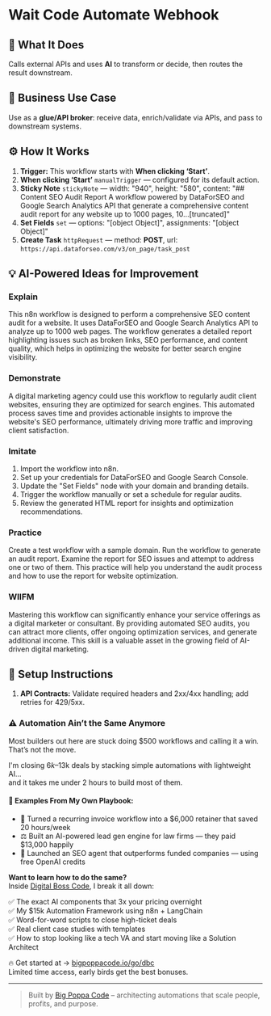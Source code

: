 # Wait Code Automate Webhook
## 🚀 What It Does
Calls external APIs and uses **AI** to transform or decide, then routes the result downstream.

## 💼 Business Use Case
Use as a **glue/API broker**: receive data, enrich/validate via APIs, and pass to downstream systems.

## ⚙️ How It Works
1. **Trigger:** This workflow starts with **When clicking ‘Start’**.
2. **When clicking ‘Start’** `manualTrigger` — configured for its default action.
3. **Sticky Note** `stickyNote` — width: "940", height: "580", content: "## Content SEO Audit Report
A workflow powered by DataForSEO and Google Search Analytics API that generate a comprehensive content audit report for any website up to 1000 pages, 10…[truncated]"
4. **Set Fields** `set` — options: "[object Object]", assignments: "[object Object]"
5. **Create Task** `httpRequest` — method: **POST**, url: `https://api.dataforseo.com/v3/on_page/task_post`

## 💡 AI-Powered Ideas for Improvement
### Explain
This n8n workflow is designed to perform a comprehensive SEO content audit for a website. It uses DataForSEO and Google Search Analytics API to analyze up to 1000 web pages. The workflow generates a detailed report highlighting issues such as broken links, SEO performance, and content quality, which helps in optimizing the website for better search engine visibility.

### Demonstrate
A digital marketing agency could use this workflow to regularly audit client websites, ensuring they are optimized for search engines. This automated process saves time and provides actionable insights to improve the website's SEO performance, ultimately driving more traffic and improving client satisfaction.

### Imitate
1. Import the workflow into n8n.
2. Set up your credentials for DataForSEO and Google Search Console.
3. Update the "Set Fields" node with your domain and branding details.
4. Trigger the workflow manually or set a schedule for regular audits.
5. Review the generated HTML report for insights and optimization recommendations.

### Practice
Create a test workflow with a sample domain. Run the workflow to generate an audit report. Examine the report for SEO issues and attempt to address one or two of them. This practice will help you understand the audit process and how to use the report for website optimization.

### WIIFM
Mastering this workflow can significantly enhance your service offerings as a digital marketer or consultant. By providing automated SEO audits, you can attract more clients, offer ongoing optimization services, and generate additional income. This skill is a valuable asset in the growing field of AI-driven digital marketing.

## 🔧 Setup Instructions
1. **API Contracts:** Validate required headers and 2xx/4xx handling; add retries for 429/5xx.

### ⚠️ Automation Ain’t the Same Anymore

Most builders out here are stuck doing $500 workflows and calling it a win.  
That’s not the move.  

I'm closing $6k–$13k deals by stacking simple automations with lightweight AI...  
and it takes me under 2 hours to build most of them.

#### 🧠 Examples From My Own Playbook:
- 🔁 Turned a recurring invoice workflow into a $6,000 retainer that saved 20 hours/week  
- ⚖️ Built an AI-powered lead gen engine for law firms — they paid $13,000 happily  
- 🚀 Launched an SEO agent that outperforms funded companies — using free OpenAI credits  

**Want to learn how to do the same?**  
Inside [Digital Boss Code](https://bigpoppacode.io/go/dbc), I break it all down:

✅ The exact AI components that 3x your pricing overnight  
✅ My $15k Automation Framework using n8n + LangChain  
✅ Word-for-word scripts to close high-ticket deals  
✅ Real client case studies with templates  
✅ How to stop looking like a tech VA and start moving like a Solution Architect  

🔥 Get started at → [bigpoppacode.io/go/dbc](https://bigpoppacode.io/go/dbc)  
Limited time access, early birds get the best bonuses.

---
> Built by [Big Poppa Code](https://bigpoppacode.io) – architecting automations that scale people, profits, and purpose.
